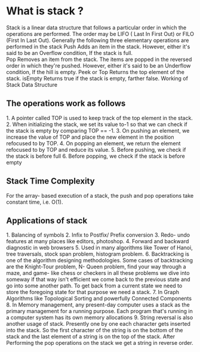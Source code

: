 <h1>What is stack ?</h1>
Stack is a linear data structure that follows a particular order in which the operations are performed. The order may be LIFO ( Last In First Out) or FILO (First In Last Out). 
Generally the following three elementary operations are performed in the stack 
Push Adds an item in the stack. However, either it's said to be an Overflow condition, If the stack is full. 

<br>
Pop Removes an item from the stack. The items are popped in the reversed order in which they're pushed. However, either it's said to be an Underflow condition, If the hill is empty. 
Peek or Top Returns the top element of the stack. 
isEmpty Returns true if the stack is empty, farther false. 
Working of Stack Data Structure 
<br>
<h2>The operations work as follows</h2>
1.	A pointer called TOP is used to keep track of the top element in the stack. 
2.	When initializing the stack, we set its value to-1 so that we can check if the stack is empty by comparing TOP == -1. 
3.	On pushing an element, we increase the value of TOP and place the new element in the position refocused to by TOP. 
4.	On popping an element, we return the element refocused to by TOP and reduce its value. 
5.	Before pushing, we check if the stack is before full 
6.	Before popping, we check if the stack is before empty 
<br>
<h2>Stack Time Complexity </h2>
For the array- based execution of a stack, the push and pop operations take constant time, i.e. O(1).
<h2>Applications of stack </h2>
1.	Balancing of symbols 
2.	Infix to Postfix/ Prefix conversion 
3.	Redo- undo features at many places like editors, photoshop. 
4.	Forward and backward diagnostic in web browsers 
5.	Used in many algorithms like Tower of Hanoi, tree traversals, stock span problem, histogram problem. 
6.	Backtracking is one of the algorithm designing methodologies. Some cases of backtracking are the Knight-Tour problem, N- Queen problem, find your way through a maze, and game- like chess or checkers in all these problems we dive into someway if that way isn't efficient we come back to the previous state and go into some another path. To get back from a current state we need to store the foregoing state for that purpose we need a stack. 
7.	In Graph Algorithms like Topological Sorting and powerfully Connected Components 
8.	In Memory management, any present-day computer uses a stack as the primary management for a running purpose. Each program that's running in a computer system has its own memory allocations 
9.	String reversal is also another usage of stack. Presently one by one each character gets inserted into the stack. So the first character of the string is on the bottom of the stack and the last element of a string is on the top of the stack. After Performing the pop operations on the stack we get a string in reverse order.  

